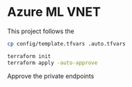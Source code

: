 # Azure ML VNET

This project follows the 

```sh
cp config/template.tfvars .auto.tfvars
```

```sh
terraform init
terraform apply -auto-approve
```

Approve the private endpoints


[1]: https://learn.microsoft.com/en-us/azure/machine-learning/how-to-network-isolation-planning?view=azureml-api-2#recommended-architecture-use-your-azure-vnet
